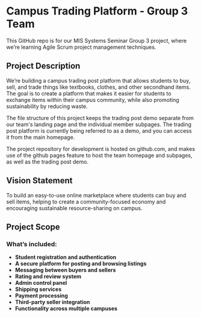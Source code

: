 # Campus Trading Platform - Group 3 Team

This GitHub repo is for our MIS Systems Seminar Group 3 project, where we’re learning Agile Scrum project management techniques.

## Project Description

We’re building a campus trading post platform that allows students to buy, sell, and trade things like textbooks, clothes, and other secondhand items. The goal is to create a platform that makes it easier for students to exchange items within their campus community, while also promoting sustainability by reducing waste.

The file structure of this project keeps the trading post demo separate from our team's landing page and the individual member subpages. The trading post platform is currently being referred to as a demo, and you can access it from the main homepage.

The project repository for development is hosted on github.com, and makes use of the github pages feature to host the team homepage and subpages, as well as the trading post demo. 

## Vision Statement

To build an easy-to-use online marketplace where students can buy and sell items, helping to create a community-focused economy and encouraging sustainable resource-sharing on campus.

## Project Scope

### What’s included:

- **Student registration and authentication**
- **A secure platform for posting and browsing listings**
- **Messaging between buyers and sellers**
- **Rating and review system**
- **Admin control panel**
- **Shipping services**
- **Payment processing**
- **Third-party seller integration**
- **Functionality across multiple campuses**
